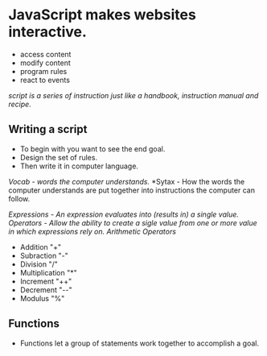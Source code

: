 # JavaScript makes websites interactive.

- access content
- modify content
- program rules
- react to events

*script is a series of instruction just like a handbook, instruction manual and recipe.*
## Writing a script

- To begin with you want to see the end goal.
- Design the set of rules.
- Then write it in computer language. 

*Vocab - words the computer understands.*
*Sytax - How the words the computer understands are put together into instructions the computer can follow.

*Expressions - An expression evaluates into (results in) a single value.*
*Operators - Allow the ability to create a sigle value from one or more value in which expressions rely on.*
*Arithmetic Operators*
- Addition "+"
- Subraction "-"
- Division "/"
- Multiplication "*"
- Increment "++"
- Decrement "--"
- Modulus "%"

## Functions

- Functions let a group of statements work together to accomplish a goal.


